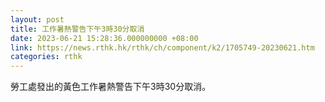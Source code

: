 ```yaml
---
layout: post
title: 工作暑熱警告下午3時30分取消
date: 2023-06-21 15:28:36.000000000 +08:00
link: https://news.rthk.hk/rthk/ch/component/k2/1705749-20230621.htm
categories: rthk
---
```


勞工處發出的黃色工作暑熱警告下午3時30分取消。
